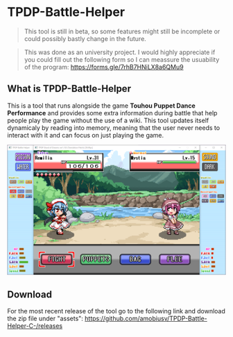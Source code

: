 # TPDP-Battle-Helper

> This tool is still in beta, so some features might still be incomplete or could possibly bastly change in the future.

> This was done as an university project. I would highly appreciate if you could fill out the following form so I can meassure the usuability of the program: https://forms.gle/7rhB7HNiLX8a6QMu9


## What is TPDP-Battle-Helper
This is a tool that runs alongside the game **Touhou Puppet Dance Performance** and provides some extra information during battle that help people play the game without the use of a wiki. This tool updates itself dynamicaly by reading into memory, meaning that the user never needs to interact with it and can focus on just playing the game.

<img src="/Example.png" alt="Tool preview" width="600"/>

## Download
For the most recent release of the tool go to the following link and download the zip file under "assets":
https://github.com/amobiusv/TPDP-Battle-Helper-C-/releases
